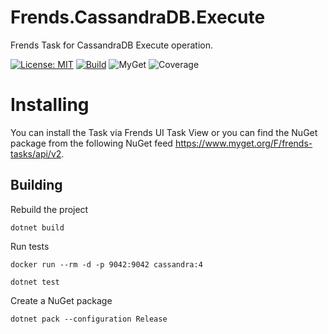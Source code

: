# Frends.CassandraDB.Execute
Frends Task for CassandraDB Execute operation.

[![License: MIT](https://img.shields.io/badge/License-MIT-green.svg)](https://opensource.org/licenses/MIT)
[![Build](https://github.com/FrendsPlatform/Frends.CassandraDB/actions/workflows/Execute_build_and_test_on_main.yml/badge.svg)](https://github.com/FrendsPlatform/Frends.CassandraDB/actions)
![MyGet](https://img.shields.io/myget/frends-tasks/v/Frends.CassandraDB.Execute)
![Coverage](https://app-github-custom-badges.azurewebsites.net/Badge?key=FrendsPlatform/Frends.CassandraDB/Frends.CassandraDB.Execute|main)

# Installing

You can install the Task via Frends UI Task View or you can find the NuGet package from the following NuGet feed https://www.myget.org/F/frends-tasks/api/v2.

## Building


Rebuild the project

`dotnet build`

Run tests
 
`docker run --rm -d -p 9042:9042 cassandra:4`

`dotnet test`


Create a NuGet package

`dotnet pack --configuration Release`